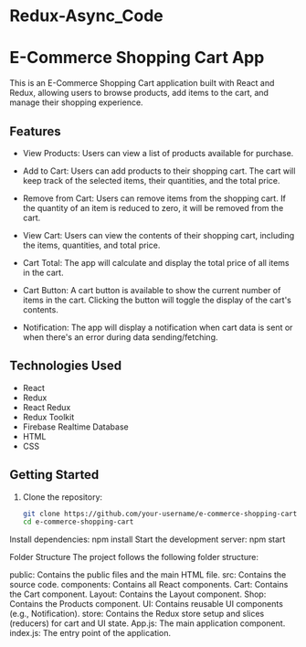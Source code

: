 # Redux-Async_Code
# E-Commerce Shopping Cart App

This is an E-Commerce Shopping Cart application built with React and Redux, allowing users to browse products, add items to the cart, and manage their shopping experience.

## Features

- View Products: Users can view a list of products available for purchase.

- Add to Cart: Users can add products to their shopping cart. The cart will keep track of the selected items, their quantities, and the total price.

- Remove from Cart: Users can remove items from the shopping cart. If the quantity of an item is reduced to zero, it will be removed from the cart.

- View Cart: Users can view the contents of their shopping cart, including the items, quantities, and total price.

- Cart Total: The app will calculate and display the total price of all items in the cart.

- Cart Button: A cart button is available to show the current number of items in the cart. Clicking the button will toggle the display of the cart's contents.

- Notification: The app will display a notification when cart data is sent or when there's an error during data sending/fetching.

## Technologies Used

- React
- Redux
- React Redux
- Redux Toolkit
- Firebase Realtime Database
- HTML
- CSS

## Getting Started

1. Clone the repository:

   ```bash
   git clone https://github.com/your-username/e-commerce-shopping-cart.git
   cd e-commerce-shopping-cart

Install dependencies:
      npm install
Start the development server:
      npm start


Folder Structure
The project follows the following folder structure:

public: Contains the public files and the main HTML file.
src: Contains the source code.
components: Contains all React components.
Cart: Contains the Cart component.
Layout: Contains the Layout component.
Shop: Contains the Products component.
UI: Contains reusable UI components (e.g., Notification).
store: Contains the Redux store setup and slices (reducers) for cart and UI state.
App.js: The main application component.
index.js: The entry point of the application.


